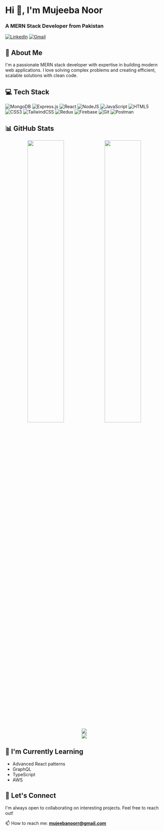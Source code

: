 # Hi 👋, I'm Mujeeba Noor
### A MERN Stack Developer from Pakistan

[![LinkedIn](https://img.shields.io/badge/LinkedIn-0077B5?style=for-the-badge&logo=linkedin&logoColor=white)](https://linkedin.com/in/mujeeba-noor)
[![Gmail](https://img.shields.io/badge/Gmail-D14836?style=for-the-badge&logo=gmail&logoColor=white)](mailto:mujeebanoorr@gmail.com)

## 🚀 About Me
I'm a passionate MERN stack developer with expertise in building modern web applications. I love solving complex problems and creating efficient, scalable solutions with clean code.

## 💻 Tech Stack
![MongoDB](https://img.shields.io/badge/MongoDB-%234ea94b.svg?style=for-the-badge&logo=mongodb&logoColor=white)
![Express.js](https://img.shields.io/badge/express.js-%23404d59.svg?style=for-the-badge&logo=express&logoColor=%2361DAFB)
![React](https://img.shields.io/badge/react-%2320232a.svg?style=for-the-badge&logo=react&logoColor=%2361DAFB)
![NodeJS](https://img.shields.io/badge/node.js-6DA55F?style=for-the-badge&logo=node.js&logoColor=white)
![JavaScript](https://img.shields.io/badge/javascript-%23323330.svg?style=for-the-badge&logo=javascript&logoColor=%23F7DF1E)
![HTML5](https://img.shields.io/badge/html5-%23E34F26.svg?style=for-the-badge&logo=html5&logoColor=white)
![CSS3](https://img.shields.io/badge/css3-%231572B6.svg?style=for-the-badge&logo=css3&logoColor=white)
![TailwindCSS](https://img.shields.io/badge/tailwindcss-%2338B2AC.svg?style=for-the-badge&logo=tailwind-css&logoColor=white)
![Redux](https://img.shields.io/badge/redux-%23593d88.svg?style=for-the-badge&logo=redux&logoColor=white)
![Firebase](https://img.shields.io/badge/firebase-%23039BE5.svg?style=for-the-badge&logo=firebase)
![Git](https://img.shields.io/badge/git-%23F05033.svg?style=for-the-badge&logo=git&logoColor=white)
![Postman](https://img.shields.io/badge/Postman-FF6C37?style=for-the-badge&logo=postman&logoColor=white)

## 📊 GitHub Stats
<div align="center">
  <img width="48%" src="https://github-readme-stats.vercel.app/api?username=mujeeba-noor12&show_icons=true&theme=radical" />
  <img width="48%" src="https://github-readme-streak-stats.herokuapp.com/?user=mujeeba-noor12&theme=radical" />
</div>

<div align="center">
  <img src="https://github-readme-stats.vercel.app/api/top-langs/?username=mujeeba-noor12&layout=compact&theme=radical" />
</div>

<div align="center">
  <img src="https://github-profile-trophy.vercel.app/?username=mujeeba-noor12&theme=radical&row=2&column=3" />
</div>

## 🌱 I'm Currently Learning
- Advanced React patterns
- GraphQL
- TypeScript
- AWS

## 💬 Let's Connect
I'm always open to collaborating on interesting projects. Feel free to reach out!

📫 How to reach me: **mujeebanoorr@gmail.com**
